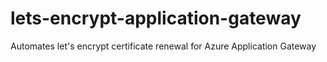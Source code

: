 # lets-encrypt-application-gateway
Automates let's encrypt certificate renewal for Azure Application Gateway
